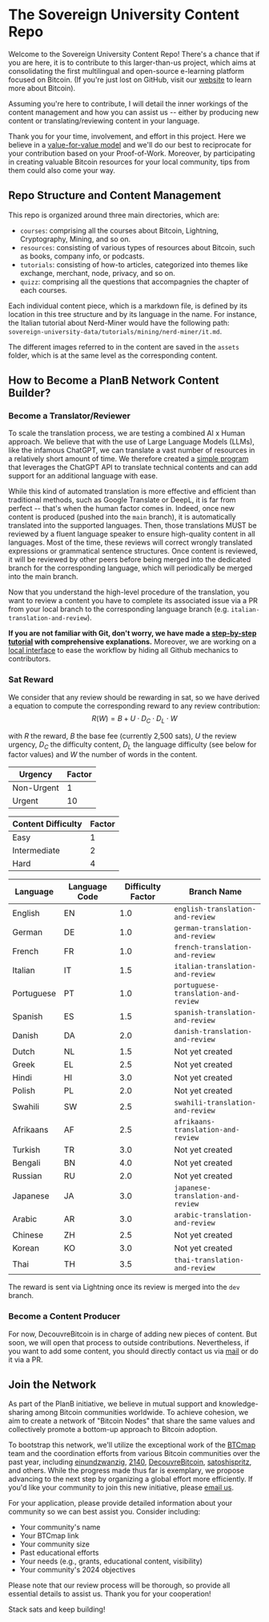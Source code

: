 # The Sovereign University Content Repo

Welcome to the Sovereign University Content Repo! There's a chance that if you are here, it is to contribute to this larger-than-us project, which aims at consolidating the first multilingual and open-source e-learning platform focused on Bitcoin. (If you're just lost on GitHub, visit our [website](https://planb.network/) to learn more about Bitcoin).

Assuming you're here to contribute, I will detail the inner workings of the content management and how you can assist us -- either by producing new content or translating/reviewing content in your language.

Thank you for your time, involvement, and effort in this project. Here we believe in a [value-for-value model](https://dergigi.com/2021/12/30/the-freedom-of-value/) and we'll do our best to reciprocate for your contribution based on your Proof-of-Work. Moreover, by participating in creating valuable Bitcoin resources for your local community, tips from them could also come your way.

## Repo Structure and Content Management

This repo is organized around three main directories, which are:

- `courses`: comprising all the courses about Bitcoin, Lightning, Cryptography, Mining, and so on.
- `resources`: consisting of various types of resources about Bitcoin, such as books, company info, or podcasts.
- `tutorials`: consisting of how-to articles, categorized into themes like exchange, merchant, node, privacy, and so on.
- `quizz`: comprising all the questions that accompagnies the chapter of each courses.
  
Each individual content piece, which is a markdown file, is defined by its location in this tree structure and by its language in the name. For instance, the Italian tutorial about Nerd-Miner would have the following path: `sovereign-university-data/tutorials/mining/nerd-miner/it.md`.

The different images referred to in the content are saved in the `assets` folder, which is at the same level as the corresponding content.

## How to Become a PlanB Network Content Builder?

### Become a Translator/Reviewer

To scale the translation process, we are testing a combined AI x Human approach. We believe that with the use of Large Language Models (LLMs), like the infamous ChatGPT, we can translate a vast number of resources in a relatively short amount of time. We therefore created a [simple program](https://github.com/Asi0Flammeus/LLM-Translator) that leverages the ChatGPT API to translate technical contents and can add support for an additional language with ease.

While this kind of automated translation is more effective and efficient than traditional methods, such as Google Translate or DeepL, it is far from perfect -- that's when the human factor comes in. Indeed, once new content is produced (pushed into the `main` branch), it is automatically translated into the supported languages. Then, those translations MUST be reviewed by a fluent language speaker to ensure high-quality content in all languages. Most of the time, these reviews will correct wrongly translated expressions or grammatical sentence structures.
Once content is reviewed, it will be reviewed by other peers before being merged into the dedicated branch for the corresponding language, which will periodically be merged into the main branch.

Now that you understand the high-level procedure of the translation, you want to review a content you have to complete its associated issue via a PR from your local branch to the corresponding language branch (e.g. `italian-translation-and-review`).

**If you are not familiar with Git, don't worry, we have made a [step-by-step tutorial](https://notes.decouvrebitcoin.com/s/K9ijdGj9X) with comprehensive explanations.** 
Moreover, we are working on a [local interface](https://github.com/pythcoiner/planb_contributor_client) to ease the workflow by hiding all Github mechanics to contributors. 

### Sat Reward 

We consider that any review should be rewarding in sat, so we have derived a equation to compute the corresponding reward to any review contribution:
$$R(W)=B+U\cdot D_C \cdot D_L \cdot W$$

with $R$ the reward, $B$ the base fee (currently 2,500 sats), $U$ the review urgency, $D_C$ the difficulty content, $D_L$ the language difficulty (see below for factor values) and $W$ the number of words in the content.

| Urgency    | Factor |
|------------|--------|
| Non-Urgent | 1      |
| Urgent     | 10     |

| Content Difficulty | Factor |
|--------------------|--------|
| Easy               | 1      |
| Intermediate       | 2      |
| Hard               | 4      |

| Language   | Language Code | Difficulty Factor | Branch Name                            |
|------------|---------------|-------------------|----------------------------------------|
| English    | EN            | 1.0               | `english-translation-and-review`       |
| German     | DE            | 1.0               | `german-translation-and-review`        |
| French     | FR            | 1.0               | `french-translation-and-review`        |
| Italian    | IT            | 1.5               | `italian-translation-and-review`       |
| Portuguese | PT            | 1.0               | `portuguese-translation-and-review`    |
| Spanish    | ES            | 1.5               | `spanish-translation-and-review`       |
| Danish     | DA            | 2.0               | `danish-translation-and-review`        |
| Dutch      | NL            | 1.5               |           Not yet created              |
| Greek      | EL            | 2.5               |           Not yet created              |
| Hindi      | HI            | 3.0               |           Not yet created              |
| Polish     | PL            | 2.0               |           Not yet created              |
| Swahili    | SW            | 2.5               | `swahili-translation-and-review`       |
| Afrikaans  | AF            | 2.5               | `afrikaans-translation-and-review`     |
| Turkish    | TR            | 3.0               |           Not yet created              |
| Bengali    | BN            | 4.0               |           Not yet created              |
| Russian    | RU            | 2.0               |           Not yet created              |
| Japanese   | JA            | 3.0               | `japanese-translation-and-review`      |
| Arabic     | AR            | 3.0               | `arabic-translation-and-review`        |
| Chinese    | ZH            | 2.5               |           Not yet created              |
| Korean     | KO            | 3.0               |           Not yet created              |
| Thai       | TH            | 3.5               |  `thai-translation-and-review`         |



The reward is sent via Lightning once its review is merged into the `dev` branch. 

### Become a Content Producer

For now, DecouvreBitcoin is in charge of adding new pieces of content. But soon, we will open that process to outside contributions. Nevertheless, if you want to add some content, you should directly contact us via [mail](mailto:asi0@decouvrebitcoin.com) or do it via a PR.


## Join the Network

As part of the PlanB initiative, we believe in mutual support and knowledge-sharing among Bitcoin communities worldwide. To achieve cohesion, we aim to create a network of "Bitcoin Nodes" that share the same values and collectively promote a bottom-up approach to Bitcoin adoption.

To bootstrap this network, we'll utilize the exceptional work of the [BTCmap](https://btcmap.org/) team and the coordination efforts from various Bitcoin communities over the past year, including [einundzwanzig](https://einundzwanzig.space/), [2140](https://2140meetups.com/), [DecouvreBitcoin](https://decouvrebitcoin.com/ambassadeurs/), [satoshispritz](https://satoshispritz.it/), and others. While the progress made thus far is exemplary, we propose advancing to the next step by organizing a global effort more efficiently. If you'd like your community to join this new initiative, please [email us](mailto:rogzy@decouvrebitcoin.com).

For your application, please provide detailed information about your community so we can best assist you. Consider including:

- Your community's name
- Your BTCmap link
- Your community size
- Past educational efforts
- Your needs (e.g., grants, educational content, visibility)
- Your community's 2024 objectives

Please note that our review process will be thorough, so provide all essential details to assist us. Thank you for your cooperation! 

Stack sats and keep building!


